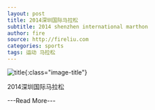 ```yaml
---
layout: post
title: 2014深圳国际马拉松
subtitle: 2014 shenzhen international marthon
author: fire
source: http://fireliu.com
categories: sports 
tags: 运动 马拉松
---
```


![title](//image.sideproject.cn/titles/title_005.jpg){:class="image-title"}

2014深圳国际马拉松

---Read More---